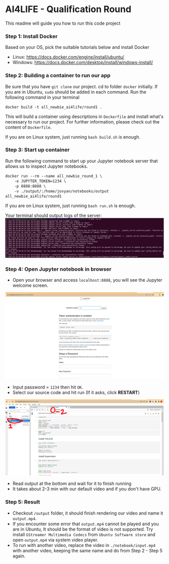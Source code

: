 # AI4LIFE - Qualification Round
This readme will guide you how to run this code project

### Step 1: Install Docker
Based on your OS, pick the suitable tutorials below and install Docker
- Linux: https://docs.docker.com/engine/install/ubuntu/
- Windows: https://docs.docker.com/desktop/install/windows-install/

### Step 2: Building a container to run our app
Be sure that you have `git clone` our project. cd to folder `docker` initially.
If you are in Ubuntu, `sudo` should be added in each command.
Run the following command in your terminal
```
docker build -t all_newbie_ai4life/round1 .
```

This will build a container using descriptions in `Dockerfile` and install what's necessary to run our project. For further information, please check out the content of `Dockerfile`.

If you are on Linux system, just running `bash build.sh` is enough.


### Step 3: Start up container
Run the following command to start up your Jupyter notebook server that allows us to inspect Jupyter notebooks.
```
docker run --rm --name all_newbie_round_1 \
	-e JUPYTER_TOKEN=1234 \
	-p 8888:8888 \
	-v ./output/:/home/jovyan/notebooks/output all_newbie_ai4life/round1
```

If you are on Linux system, just running `bash run.sh` is enough.

Your terminal should output logs of the server:
![img](./images/server-started.png)

### Step 4: Open Jupyter notebook in browser
- Open your browser and access `localhost:8888`, you will see the Jupyter welcome screen.

![img](./images/jupyter-welcome.png)

- Input password = `1234` then hit `OK`.
- Select our source code and hit run (If it asks, click **RESTART**)

![img](./images/notebook.png)

- Read output at the bottom and wait for it to finish running
- It takes about 2-3 min with our default video and if you don't have GPU.

### Step 5: Result
- Checkout `/output` folder, it should finish rendering our video and name it `output.mp4`.
- If you encounter some error that `output.mp4` cannot be played and you are in Ubuntu, It should be the format of video is not supported. Try install `GStreamer Multimedia Codecs` from `Ubuntu Software store` and open `output.mp4` via system video player.
- To run with another video, replace the video in `./notebook/input.mp4` with another video, keeping the same name and do from Step 2 - Step 5 again.
